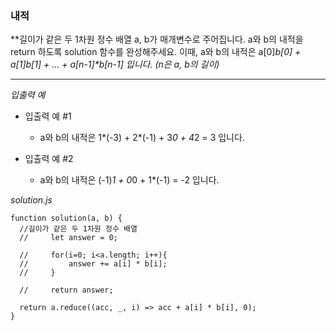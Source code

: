 ### 내적

**길이가 같은 두 1차원 정수 배열 a, b가 매개변수로 주어집니다. a와 b의 내적을 return 하도록 solution 함수를 완성해주세요. 이때, a와 b의 내적은 a[0]*b[0] + a[1]*b[1] + ... + a[n-1]\*b[n-1] 입니다. (n은 a, b의 길이)**

---

_입출력 예_

- 입출력 예 #1

  - a와 b의 내적은 1*(-3) + 2*(-1) + 3*0 + 4*2 = 3 입니다.

- 입출력 예 #2

  - a와 b의 내적은 (-1)*1 + 0*0 + 1\*(-1) = -2 입니다.

_solution.js_

```
function solution(a, b) {
  //길이가 같은 두 1차원 정수 배열
  //     let answer = 0;

  //     for(i=0; i<a.length; i++){
  //         answer += a[i] * b[i];
  //     }

  //     return answer;

  return a.reduce((acc, _, i) => acc + a[i] * b[i], 0);
}

```
